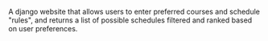A django website that allows users to enter preferred courses and schedule "rules", and returns a list of possible schedules filtered and ranked based on user preferences.

